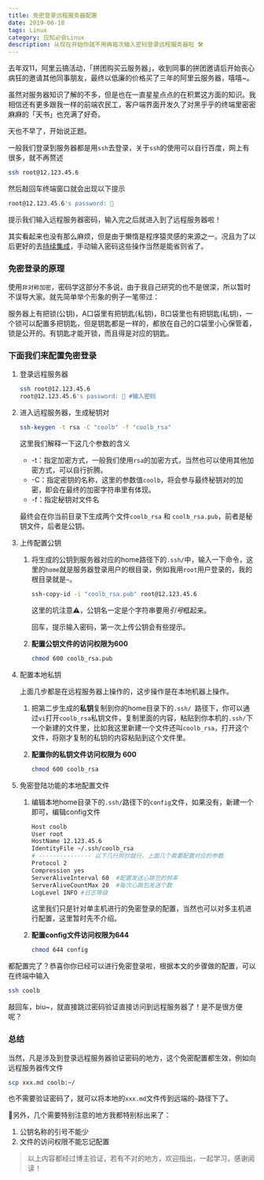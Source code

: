 ```yaml
---
title: 免密登录远程服务器配置
date: 2019-06-18
tags: Linux
category: 应知必会Linux
description: 从现在开始你就不用再每次输入密码登录远程服务器啦 🛠
---
```


去年双11，阿里云搞活动，「拼团购买云服务器」，收到同事的拼团邀请后开始丧心病狂的邀请其他同事朋友，最终以低廉的价格买了三年的阿里云服务器，嘻嘻~。

虽然对服务器知识了解的不多，但是也在一直星星点点的在积累这方面的知识。我相信还有更多跟我一样的前端农民工，客户端界面开发久了对黑乎乎的终端里密密麻麻的「天书」也充满了好奇。

天也不早了，开始说正题。

一般我们登录到服务器都是用`ssh`去登录，关于`ssh`的使用可以自行百度，网上有很多，就不再赘述
``` bash
ssh root@12.123.45.6
```

然后敲回车终端窗口就会出现以下提示

```bash
root@12.123.45.6's password: 🔑
```

提示我们输入远程服务器密码，输入完之后就进入到了远程服务器啦！

其实看起来也没有那么麻烦，但是由于懒惰是程序猿灵感的来源之一。况且为了以后更好的去[持续集成](<https://baike.baidu.com/item/%E6%8C%81%E7%BB%AD%E9%9B%86%E6%88%90/6250744>)，手动输入密码这些操作当然是能省则省了。

### 免密登录的原理

使用`非对称加密`，密码学这部分不多说，由于我自己研究的也不是很深，所以暂时不误导大家。就先简单举个形象的例子一笔带过：

​	服务器上有把锁(公钥)，A口袋里有把钥匙(私钥)，B口袋里也有把钥匙(私钥)，一个锁可以配置多把钥匙，但是钥匙都是一样的，都放在自己的口袋里小心保管着，锁是公开的。有钥匙才能开锁，而且得是对应的钥匙。

### 下面我们来配置**免密登录**

1. 登录远程服务器

   ```bash
   ssh root@12.123.45.6
   root@12.123.45.6's password: 🔑 #输入密码
   ```

   

2. 进入远程服务器，生成秘钥对

   ```bash
   ssh-keygen -t rsa -C "coolb" -f "coolb_rsa"
   ```

   这里我们解释一下这几个参数的含义

   - -t：指定加密方式，一般我们使用`rsa`的加密方式，当然也可以使用其他加密方式，可以自行折腾。
   - -C：指定密钥的名称，这里的参数值`coolb`，将会参与最终秘钥对的加密，即会在最终的加密字符串里有体现。
   - -f：指定秘钥对文件名

   最终会在你当前目录下生成两个文件`coolb_rsa` 和 `coolb_rsa.pub`，前者是秘钥文件，后者是公钥。

3. 上传配置公钥

   1. 将生成的公钥到服务器对应的home路径下的`.ssh/`中，输入一下命令，这里的`home`就是服务器登录用户的根目录，例如我用`root`用户登录的，我的根目录就是`~`。

      ```bash
      ssh-copy-id -i "coolb_rsa.pub" root@12.123.45.6
      ```

      这里的坑注意⚠️，公钥名一定是个字符串要用*引号*框起来。

      回车，提示输入密码，第一次上传公钥会有些提示。

   2. **配置公钥文件的访问权限为600**

      ```bash
      chmod 600 coolb_rsa.pub
      ```

4. 配置本地私钥

   上面几步都是在远程服务器上操作的，这步操作是在本地机器上操作。

   1. 把第二步生成的**私钥**复制到你的home目录下的`.ssh/ `路径下，你可以通过`vi`打开`coolb_rsa`私钥文件，复制里面的内容，粘贴到你本机的`.ssh/`下一个新建的文件里，比如我这里新建一个文件还叫`coolb_rsa`，打开这个文件，将刚才复制的私钥的内容粘贴到这个文件里。

   2. **配置你的私钥文件访问权限为 600**

      ``` bash
      chmod 600 coolb_rsa
      ```

5. 免密登陆功能的本地配置文件

   1. 编辑本地home目录下的`.ssh/`路径下的`config`文件，如果没有，新建一个即可，编辑config文件

      ```sh
      Host coolb
      User root
      HostName 12.123.45.6
      IdentityFile ~/.ssh/coolb_rsa
      # --------------- 以下几行照抄就行，上面几个需要配置对应的参数
      Protocol 2
      Compression yes
      ServerAliveInterval 60  #配置发送心跳包的频率
      ServerAliveCountMax 20  #每次心跳包发送个数
      LogLevel INFO #日志等级
      ```

      这里我们只是针对单主机进行的免密登录的配置，当然也可以对多主机进行配置，这里暂时先不介绍。

   2. **配置config文件访问权限为644**

      ``` bash
      chmod 644 config
      ```




都配置完了？恭喜你你已经可以进行免密登录啦，根据本文的步骤做的配置，可以在终端中输入

```bash
ssh coolb
```

敲回车，biu~，就直接跳过密码验证直接访问到远程服务器了！是不是很方便呢？

### 总结

当然，凡是涉及到登录远程服务器验证密码的地方，这个免密配置都生效，例如向远程服务器传文件

``` bash
scp xxx.md coolb:~/
```

也不需要验证密码了，就可以将本地的`xxx.md`文件传到远端的`~`路径下了。



🏁另外，几个需要特别注意的地方我都特别标出来了：

1. 公钥名称的引号不能少
2. 文件的访问权限不能忘记配置



> 以上内容都经过博主验证，若有不对的地方，欢迎指出，一起学习，感谢阅读！
